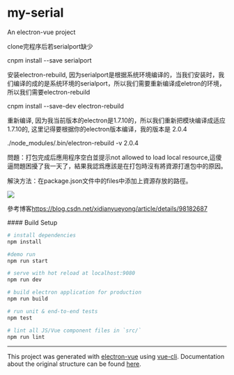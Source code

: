 # my-serial

<p>An electron-vue project </p>
<p>clone完程序后若serialport缺少 </p>
<p>cnpm install --save serialport </p>
<p>安装electron-rebuild, 因为serialport是根据系统环境编译的，当我们安装时，我们编译的成的是系统环境的serialport，所以我们需要重新编译成eletron的环境，所以我们需要electron-rebuild</p>
<p>cnpm install --save-dev electron-rebuild</p>
<p>重新编译, 因为我当前版本的electron是1.7.10的，所以我们重新把模块编译成适应1.7.10的, 这里记得要根据你的electron版本编译，我的版本是 2.0.4</p>
<p>./node_modules/.bin/electron-rebuild -v 2.0.4</p>

<p>問題：打包完成后應用程序空白並提示not allowed to load local resource,這傻逼問題困擾了我一天了，結果我認爲應該是在打包時沒有將資源打進包中的原因。</p>
<p>解決方法：在package.json文件中的files中添加上資源存放的路徑。</p>
<image src="https://github.com/LG32/electron-serial/blob/master/files.png"></image>
<p>參考博客<a href="https://blog.csdn.net/xidianyueyong/article/details/98182687">https://blog.csdn.net/xidianyueyong/article/details/98182687</a></p>
#### Build Setup

``` bash
# install dependencies
npm install

#demo run 
npm run start

# serve with hot reload at localhost:9080
npm run dev

# build electron application for production
npm run build

# run unit & end-to-end tests
npm test

# lint all JS/Vue component files in `src/`
npm run lint

```

---

This project was generated with [electron-vue](https://github.com/SimulatedGREG/electron-vue) using [vue-cli](https://github.com/vuejs/vue-cli). Documentation about the original structure can be found [here](https://simulatedgreg.gitbooks.io/electron-vue/content/index.html).
